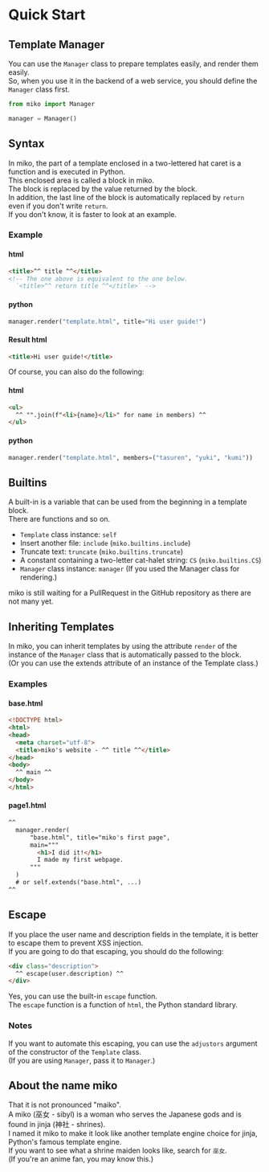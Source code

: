 # Quick Start
## Template Manager
You can use the `Manager` class to prepare templates easily, and render them easily.  
So, when you use it in the backend of a web service, you should define the `Manager` class first.
```python
from miko import Manager

manager = Manager()
```

## Syntax
In miko, the part of a template enclosed in a two-lettered hat caret is a function and is executed in Python.  
This enclosed area is called a block in miko.  
The block is replaced by the value returned by the block.  
In addition, the last line of the block is automatically replaced by `return` even if you don't write `return`.  
If you don't know, it is faster to look at an example.
### Example
#### html
```html
<title>^^ title ^^</title>
<!-- The one above is equivalent to the one below.
  `<title>^^ return title ^^</title>` -->
```
#### python
```python
manager.render("template.html", title="Hi user guide!")
```
#### Result html
```html
<title>Hi user guide!</title>
```

Of course, you can also do the following:
#### html
```html
<ul>
  ^^ "".join(f"<li>{name}</li>" for name in members) ^^
</ul>
```
#### python
```python
manager.render("template.html", members=("tasuren", "yuki", "kumi"))
```

## Builtins
A built-in is a variable that can be used from the beginning in a template block.  
There are functions and so on.
* `Template` class instance: `self`
* Insert another file: `include`
  (`miko.builtins.include`)
* Truncate text: `truncate`
  (`miko.builtins.truncate`)
* A constant containing a two-letter cat-halet string: `CS`
  (`miko.builtins.CS`)
* `Manager` class instance: `manager` (If you used the Manager class for rendering.)

miko is still waiting for a PullRequest in the GitHub repository as there are not many yet.

## Inheriting Templates
In miko, you can inherit templates by using the attribute `render` of the instance of the `Manager` class that is automatically passed to the block.  
(Or you can use the extends attribute of an instance of the Template class.)
### Examples
#### base.html
```html
<!DOCTYPE html>
<html>
<head>
  <meta charset="utf-8">
  <title>miko's website - ^^ title ^^</title>
</head>
<body>
  ^^ main ^^
</body>
</html>
```
#### page1.html
```html
^^
  manager.render(
      "base.html", title="miko's first page",
      main="""
        <h1>I did it!</h1>
        I made my first webpage.
      """
  )
  # or self.extends("base.html", ...)
^^
```

## Escape
If you place the user name and description fields in the template, it is better to escape them to prevent XSS injection.  
If you are going to do that escaping, you should do the following:
```html
<div class="description">
  ^^ escape(user.description) ^^
</div>
```
Yes, you can use the built-in `escape` function.  
The `escape` function is a function of `html`, the Python standard library.  
### Notes
If you want to automate this escaping, you can use the `adjustors` argument of the constructor of the `Template` class.  
(If you are using `Manager`, pass it to `Manager`.)

## About the name miko
That it is not pronounced "maiko".  
A miko (巫女 - sibyl) is a woman who serves the Japanese gods and is found in jinja (神社 - shrines).  
I named it miko to make it look like another template engine choice for jinja, Python's famous template engine.  
If you want to see what a shrine maiden looks like, search for `巫女`.  
(If you're an anime fan, you may know this.)
